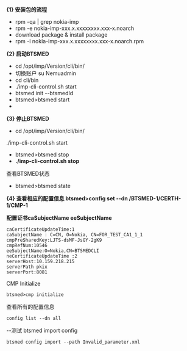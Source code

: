 **{1} 安装包的流程**
- rpm -qa | grep nokia-imp
- rpm -e nokia-imp-xxx.x.xxxxxxxx.xxx-x.noarch
- download package & install package 
- rpm -i nokia-imp-xxx.x.xxxxxxxx.xxx-x.noarch.rpm

**{2} 启动BTSMED**

- cd /opt/imp/Version/cli/bin/
- 切换账户 su Nemuadmin 
- cd cli/bin
- ./imp-cli-control.sh start
- btsmed init --btsmedId <btsmedId>
- btsmed>btsmed start
- 
**{3} 停止BTSMED**
- cd /opt/imp/Version/cli/bin/

./imp-cli-control.sh start

- btsmed>btsmed stop
- **./imp-cli-control.sh stop**

查看BTSMED状态 
- btsmed>btsmed state

**{4} 查看相应的配置信息 
btsmed>config set --dn /BTSMED-1/CERTH-1/CMP-1**

**配置证书caSubjectName eeSubjectName** 


```
caCertificateUpdateTime:1
caSubjectName : C=CN, O=Nokia, CN=FOR_TEST_CA1_1_1
cmpPreSharedKey:LJTS-dsMF-JsGY-2gK9
cmpRefNum:10546
eeSubjectName:O=Nokia,CN=BTSMEDCLI
neCertificateUpdateTime :2
serverHost:10.159.218.215
serverPath pkix
serverPort:8081

```
CMP Initialize


```
btsmed>cmp initialize
```
查看所有的配置信息 

```
config list --dn all
```

--测试 btsmed import config 

```
btsmed config import --path Invalid_parameter.xml
```


